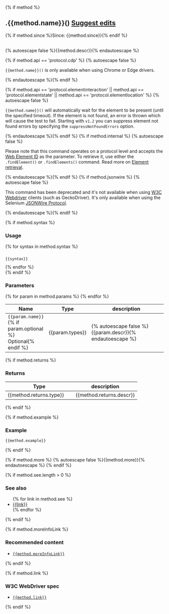 {% if method %}
<div class="page-header">
<h2>.{{method.name}}() <a title="Suggest edits" target="_blank" class="edit-source" href="{{method.editLink}}">Suggest edits</a></h2>
{% if method.since %}<span class="since">Since: {{method.since}}</span>{% endif %}
</div>
<br>

  {% autoescape false %}{{method.descr}}{% endautoescape %}

{% if method.api == 'protocol.cdp' %}
{% autoescape false %}
<p class="alert alert-warning"><code>{{method.name}}()</code> is only available when using Chrome or Edge drivers.</p>
{% endautoescape %}{% endif %}

  {% if method.api == 'protocol.elementinteraction' || method.api == 'protocol.elementstate' || method.api == 'protocol.elementlocation' %}
  {% autoescape false %}
      <p class="alert alert-info"><code>{{method.name}}()</code> will automatically wait for the element to be present (until the specified timeout). If the element is not found, an error is thrown which will cause the test to fail. Starting with <code>v1.2</code> you can suppress element not found errors by specifying the <code>suppressNotFoundErrors</code> option.</p>
  {% endautoescape %}{% endif %}
    {% if method.internal %}
    {% autoescape false %}<p class="alert alert-warning">Please note that this command operates on a protocol level and accepts the <a href="https://www.w3.org/TR/webdriver1/#dfn-web-elements">Web Element ID</a> as the parameter.
    To retrieve it, use either the <code>.findElement()</code> or <code>.findElements()</code> command. Read more on <a href="https://nightwatchjs.org/guide/writing-tests/finding-interacting-with-dom-elements.html">Element retrieval</a>.</p>
    {% endautoescape %}{% endif %}
    {% if method.jsonwire %}
    {% autoescape false %}<p class="alert alert-warning">This command has been deprecated and it's not available when using <a href="https://www.w3.org/TR/webdriver1/">W3C Webdriver</a> clients (such as GeckoDriver).
      It's only available when using the Selenium <a href="https://github.com/SeleniumHQ/selenium/wiki/JsonWireProtocol" target="_blank">JSONWire Protocol</a>.
    </p>
    {% endautoescape %}{% endif %}

{% if method.syntax %}
<h3>Usage</h3>
<div class="sample-test">
{% for syntax in method.syntax %}
<pre class="language-javascript" style="padding-top: 10px; margin-bottom: 10px"><code class="language-javascript">{{syntax}}</code></pre>
{% endfor %}
</div>
{% endif %}


<h3>Parameters</h3>
<div class="table-responsive">
  <table class="table table-bordered table-striped">
    <thead>
     <tr>
       <th style="width: 100px;">Name</th>
       <th style="width: 100px;">Type</th>
       <th>description</th>
     </tr>
    </thead>
    <tbody>
     {% for param in method.params %}
     <tr>
       <td><code>{{param.name}}</code>{% if param.optional %}<br><span class="optional">Optional</span>{% endif %}</td>
       <td>{{param.types}}</td>
       <td>{% autoescape false %}{{param.descr}}{% endautoescape %}</td>
     </tr>
     {% endfor %}
    </tbody>
  </table>
</div>

{% if method.returns %}

<h3>Returns</h3>
  <div class="table-responsive">
    <table class="table table-bordered table-striped">
      <thead>
       <tr>
         <th style="width: 200px;">Type</th>
         <th>description</th>
       </tr>
      </thead>
      <tbody>
       <tr>
         <td>{{method.returns.type}}</td>
         <td>{{method.returns.descr}}</td>
       </tr>
      </tbody>
    </table>
</div>
{% endif %}

{% if method.example %}
<h3>Example</h3>
<div class="sample-test">
<pre class="line-numbers language-javascript"><code class="language-javascript">{{method.example}}</code></pre>
</div>
{% endif %}

{% if method.more %}
{% autoescape false %}{{method.more}}{% endautoescape %}
{% endif %}

{% if method.see.length > 0 %}
<h3>See also</h3>
<ul class="api-related-links">
{% for link in method.see %}
<li><a href="/api/{{link}}.html">{{link}}</a></li>
{% endfor %}
</ul>
{% endif %}


{% if method.moreInfoLink %}
<h3>Recommended content</h3>
<ul>
  <li><code><a href="https://{{method.moreInfoLink}}" target="_blank">{{method.moreInfoLink}}</a></code></li>
</ul>
{% endif %}

{% if method.link %}
<h3>W3C WebDriver spec</h3> 
<ul>
  <li><code><a href="{{method.link}}" target="_blank">{{method.link}}</a></code></li>
</ul>
{% endif %}